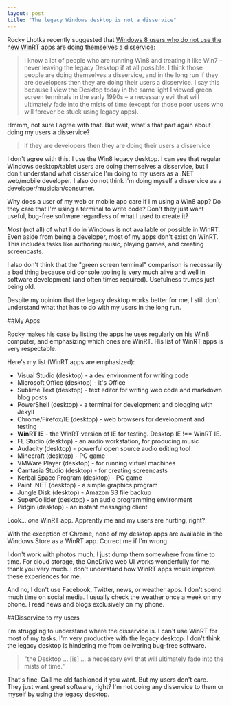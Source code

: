 ```yaml
---
layout: post
title: "The legacy Windows desktop is not a disservice"
---
```


Rocky Lhotka recently suggested that 
[Windows 8 users who do not use the new WinRT apps are doing themselves a disservice](http://www.lhotka.net/weblog/TopWin8WinRTApps.aspx):

<blockquote>I know a lot of people who are running Win8 and treating it like 
	Win7 – never leaving the legacy Desktop if at all possible. I think those 
	people are doing themselves a disservice, and in the long run if they are 
	developers then they are doing their users a disservice. I say this because 
	I view the Desktop today in the same light I viewed green screen terminals
	 in the early 1990s – a necessary evil that will ultimately fade into the 
	 mists of time (except for those poor users who will forever be stuck 
	 using legacy apps).</blockquote>

Hmmm, not sure I agree with that. 
But wait, what's that part again about doing my users a disservice?

<blockquote>if they are 
	developers then they are doing their users a disservice</blockquote>

I don't agree with this. I use the Win8 legacy desktop.
I can see that regular Windows desktop/tablet users
are doing themselves a disservice, but I don't understand what disservice I'm doing
to my users as a .NET web/mobile developer. 
I also do not think I'm doing myself a disservice as a developer/musician/consumer. 

Why does a user of my web or mobile app care if I'm using
a Win8 app? Do they care that I'm using a terminal to write code? Don't they just
want useful, bug-free software regardless of what I used to create it?

_Most_ (not all) of what I do in Windows is not available or possible in WinRT.
Even aside from being a developer, most of my apps don't exist on WinRT. 
This includes tasks like authoring music, playing games,
and creating screencasts.

I also don't think that the "green screen terminal" comparison is necessarily a bad thing 
because old console tooling is very much alive and well in software development
(and often times required). Usefulness trumps just being old.

Despite my opinion that the legacy desktop works 
better for me, I still don't understand what that has to do with my users in the long run.

##My Apps

Rocky makes his case by listing the apps he uses regularly on his Win8
computer, and emphasizing which ones are WinRT. His list of WinRT apps is 
very respectable.

Here's my list (WinRT apps are emphasized):

- Visual Studio (desktop) - a dev environment for writing code
- Microsoft Office (desktop) - it's Office
- Sublime Text (desktop) - text editor for writing web code and markdown blog posts
- PowerShell (desktop) - a terminal for development and blogging with Jekyll
- Chrome/Firefox/IE (desktop) - web browsers for development and testing
- **WinRT IE** - the WinRT version of IE for testing. Desktop IE !== WinRT IE.
- FL Studio (desktop) - an audio workstation, for producing music
- Audacity (desktop) - powerful open source audio editing tool
- Minecraft (desktop) - PC game
- VMWare Player (desktop) - for running virtual machines
- Camtasia Studio (desktop) - for creating screencasts
- Kerbal Space Program (desktop) - PC game
- Paint .NET (desktop) - a simple graphics program
- Jungle Disk (desktop) - Amazon S3 file backup
- SuperCollider (desktop) - an audio programming environment
- Pidgin (desktop) - an instant messaging client

Look...  _one_ WinRT app. Apprently me and my users are hurting, right?

With the exception of Chrome, none of my desktop apps are available
in the Windows Store as a WinRT app. Correct me if I'm wrong.

I don't work with photos much. I just dump them somewhere from time to time.
For cloud storage, the OneDrive web UI works wonderfully for me, 
thank you very much. I don't understand how WinRT apps would improve these
experiences for me.

And no, I don't use Facebook, Twitter, news, or weather apps. I don't spend much
time on social media. I usually check the weather once a week on my phone. I read
news and blogs exclusively on my phone.

##Disservice to my users

I'm struggling to understand where the disservice is. I can't use WinRT for
most of my tasks. I'm very productive with the legacy desktop. I don't think the
legacy desktop is hindering me from delivering bug-free software.

<blockquote>"the Desktop ... [is] ... 
a necessary evil that will ultimately fade into the mists of time." </blockquote>

That's fine. Call me old fashioned if you want. But my users don't care. 
They just want great software, right? I'm not doing any disservice to them
or myself by using the legacy desktop.
